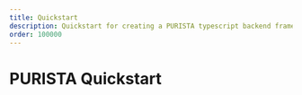 ```yaml
---
title: Quickstart
description: Quickstart for creating a PURISTA typescript backend framework based project
order: 100000
---
```


# PURISTA Quickstart
